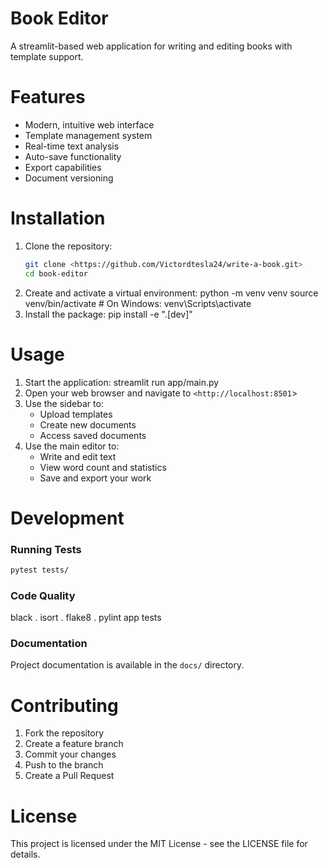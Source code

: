 # Book Editor

A streamlit-based web application for writing and editing books with template support.
#
# Features
- Modern, intuitive web interface
- Template management system
- Real-time text analysis
- Auto-save functionality
- Export capabilities
- Document versioning
# Installation
1. Clone the repository:
   ```bash
   git clone <https://github.com/Victordtesla24/write-a-book.git>
   cd book-editor
   ```
1. Create and activate a virtual environment:
   python -m venv venv
   source venv/bin/activate  # On Windows: venv\Scripts\activate
1. Install the package:
   pip install -e ".[dev]"
# Usage
1. Start the application:
   streamlit run app/main.py
1. Open your web browser and navigate to `<http://localhost:8501`>
1. Use the sidebar to:
   - Upload templates
   - Create new documents
   - Access saved documents
1. Use the main editor to:
   - Write and edit text
   - View word count and statistics
   - Save and export your work
# Development
### Running Tests
```bash
pytest tests/
```
### Code Quality
black .
isort .
flake8 .
pylint app tests
### Documentation
Project documentation is available in the `docs/` directory.
# Contributing
1. Fork the repository
2. Create a feature branch
3. Commit your changes
4. Push to the branch
5. Create a Pull Request
# License
This project is licensed under the MIT License - see the LICENSE file for details.
